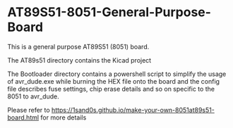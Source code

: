 # AT89S51-8051-General-Purpose-Board
This is a general purpose AT89S51 (8051) board. 

The AT89s51 directory contains the Kicad project

The Bootloader directory contains a powershell script to simplify the usage of avr_dude.exe while burning the HEX file onto the board and the config file describes fuse settings, chip erase details and so on specific to the 8051 to avr_dude.


Please refer to https://1sand0s.github.io/make-your-own-8051at89s51-board.html for more details
